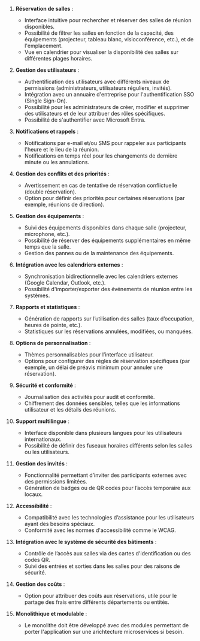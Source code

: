1. **Réservation de salles** :

   - Interface intuitive pour rechercher et réserver des salles de réunion disponibles.
   - Possibilité de filtrer les salles en fonction de la capacité, des équipements (projecteur, tableau blanc, visioconférence, etc.), et de l'emplacement.
   - Vue en calendrier pour visualiser la disponibilité des salles sur différentes plages horaires.

2. **Gestion des utilisateurs** :

   - Authentification des utilisateurs avec différents niveaux de permissions (administrateurs, utilisateurs réguliers, invités).
   - Intégration avec un annuaire d'entreprise pour l'authentification SSO (Single Sign-On).
   - Possibilité pour les administrateurs de créer, modifier et supprimer des utilisateurs et de leur attribuer des rôles spécifiques.
   - Possibilité de s'authentifier avec Microsoft Entra.

3. **Notifications et rappels** :

   - Notifications par e-mail et/ou SMS pour rappeler aux participants l'heure et le lieu de la réunion.
   - Notifications en temps réel pour les changements de dernière minute ou les annulations.

4. **Gestion des conflits et des priorités** :

   - Avertissement en cas de tentative de réservation conflictuelle (double réservation).
   - Option pour définir des priorités pour certaines réservations (par exemple, réunions de direction).

5. **Gestion des équipements** :

   - Suivi des équipements disponibles dans chaque salle (projecteur, microphone, etc.).
   - Possibilité de réserver des équipements supplémentaires en même temps que la salle.
   - Gestion des pannes ou de la maintenance des équipements.

6. **Intégration avec les calendriers externes** :

   - Synchronisation bidirectionnelle avec les calendriers externes (Google Calendar, Outlook, etc.).
   - Possibilité d'importer/exporter des événements de réunion entre les systèmes.

7. **Rapports et statistiques** :

   - Génération de rapports sur l’utilisation des salles (taux d’occupation, heures de pointe, etc.).
   - Statistiques sur les réservations annulées, modifiées, ou manquées.

8. **Options de personnalisation** :

   - Thèmes personnalisables pour l’interface utilisateur.
   - Options pour configurer des règles de réservation spécifiques (par exemple, un délai de préavis minimum pour annuler une réservation).

9. **Sécurité et conformité** :

   - Journalisation des activités pour audit et conformité.
   - Chiffrement des données sensibles, telles que les informations utilisateur et les détails des réunions.

10. **Support multilingue** :

    - Interface disponible dans plusieurs langues pour les utilisateurs internationaux.
    - Possibilité de définir des fuseaux horaires différents selon les salles ou les utilisateurs.

11. **Gestion des invités** :

    - Fonctionnalité permettant d’inviter des participants externes avec des permissions limitées.
    - Génération de badges ou de QR codes pour l’accès temporaire aux locaux.

12. **Accessibilité** :

    - Compatibilité avec les technologies d’assistance pour les utilisateurs ayant des besoins spéciaux.
    - Conformité avec les normes d'accessibilité comme le WCAG.

13. **Intégration avec le système de sécurité des bâtiments** :

    - Contrôle de l’accès aux salles via des cartes d'identification ou des codes QR.
    - Suivi des entrées et sorties dans les salles pour des raisons de sécurité.

14. **Gestion des coûts** :

    - Option pour attribuer des coûts aux réservations, utile pour le partage des frais entre différents départements ou entités.

15. **Monolithique et modulable** :
    - Le monolithe doit être développé avec des modules permettant de porter l'application sur une arichtecture microservices si besoin.
